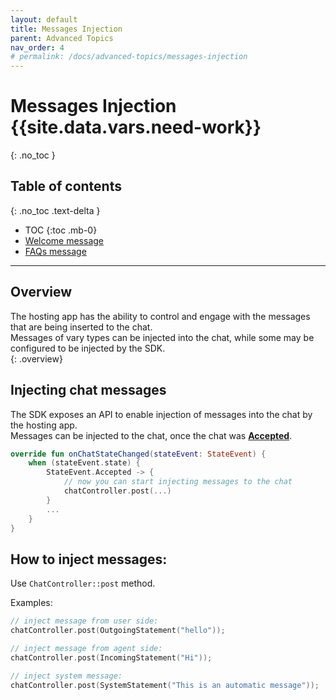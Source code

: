 ```yaml
---
layout: default
title: Messages Injection
parent: Advanced Topics
nav_order: 4
# permalink: /docs/advanced-topics/messages-injection
---
```


# Messages Injection {{site.data.vars.need-work}}
{: .no_toc }

## Table of contents
{: .no_toc .text-delta }

- TOC
{:toc .mb-0}
- [Welcome message](/docs/chat-configuration/extra/welcome-message)
- [FAQs message](/docs/chat-configuration/extra/faqs-message)

---


## Overview
The hosting app has the ability to control and engage with the messages that are being inserted to the chat.  
Messages of vary types can be injected into the chat, while some may be configured to be injected by the SDK.  
{: .overview}

## Injecting chat messages
The SDK exposes an API to enable injection of messages into the chat by the hosting app.  
Messages can be injected to the chat, once the chat was [**Accepted**](/docs/chat-configuration/tracking-events/chat-lifecycle#accepted). 

```kotlin
override fun onChatStateChanged(stateEvent: StateEvent) {
    when (stateEvent.state) {
        StateEvent.Accepted -> {
            // now you can start injecting messages to the chat 
            chatController.post(...)
        }
        ...
    }
}
```

## How to inject messages:

Use `ChatController::post` method.

Examples:
```kotlin
// inject message from user side:
chatController.post(OutgoingStatement("hello"));

// inject message from agent side:
chatController.post(IncomingStatement("Hi"));

// inject system message:
chatController.post(SystemStatement("This is an automatic message"));
```
